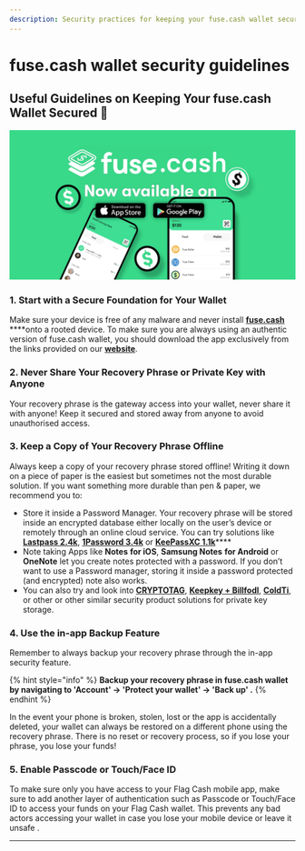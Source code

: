 ```yaml
---
description: Security practices for keeping your fuse.cash wallet secured
---
```


# fuse.cash wallet security guidelines

## Useful Guidelines on Keeping Your fuse.cash Wallet Secured 🔐

![](../.gitbook/assets/fuse-cash-card-image-1200x628-.png)

###  **1. Start with a Secure Foundation for Your Wallet**

Make sure your device is free of any malware and never install [**fuse.cash**](https://fuse.cash/) ****onto a rooted device. To make sure you are always using an authentic version of fuse.cash wallet, you should download the app exclusively from the links provided on our [**website**](https://fuse.cash/).

### **2. Never Share Your Recovery Phrase or Private Key with Anyone**

Your recovery phrase is the gateway access into your wallet, never share it with anyone! Keep it secured and stored away from anyone to avoid unauthorised access. 

### **3. Keep a Copy of Your Recovery Phrase Offline**

Always keep a copy of your recovery phrase stored offline! Writing it down on a piece of paper is the easiest but sometimes not the most durable solution. If you want something more durable than pen & paper, we recommend you to:

* Store it inside a Password Manager. Your recovery phrase will be stored inside an encrypted database either locally on the user’s device or remotely through an online cloud service. You can try solutions like [**Lastpass 2.4k**](https://lastpass.com/), [**1Password 3.4k**](https://1password.com/) or [**KeePassXC 1.1k**](https://keepassxc.org/)\*\*\*\*
* Note taking Apps like **Notes** **for iOS**, **Samsung Notes** **for Android** or **OneNote** let you create notes protected with a password. If you don’t want to use a Password manager, storing it inside a password protected \(and encrypted\) note also works.
* You can also try and look into [**CRYPTOTAG**](https://cryptotag.io/), [**Keepkey + Billfodl**](https://privacypros.io/keepkey/buy/), [**ColdTi**](https://coldti.com/), or other or other similar security product solutions for private key storage.

### **4. Use the in-app Backup Feature**

Remember to always backup your recovery phrase through the in-app security feature. 

{% hint style="info" %}
**Backup your recovery phrase in fuse.cash wallet by navigating to 'Account' -&gt; 'Protect your wallet' -&gt; 'Back up' .**
{% endhint %}

In the event your phone is broken, stolen, lost or the app is accidentally deleted, your wallet can always be restored on a different phone using the recovery phrase. There is no reset or recovery process, so if you lose your phrase, you lose your funds!

### **5. Enable Passcode or Touch/Face ID**

To make sure only you have access to your Flag Cash mobile app, make sure to add another layer of authentication such as Passcode or Touch/Face ID to access your funds on your Flag Cash wallet. This prevents any bad actors accessing your wallet in case you lose your mobile device or leave it unsafe .  
****



